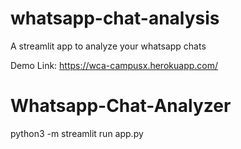 # whatsapp-chat-analysis
A streamlit app to analyze your whatsapp chats

Demo Link: https://wca-campusx.herokuapp.com/
# Whatsapp-Chat-Analyzer

python3 -m streamlit run app.py
